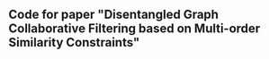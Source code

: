## Code for paper "Disentangled Graph Collaborative Filtering based on Multi-order Similarity Constraints"
